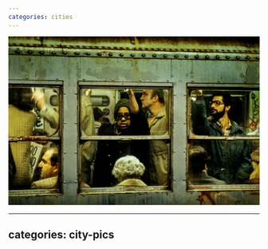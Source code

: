 ```yaml
---
categories: cities
---
```


![nyc14](https://raw.githubusercontent.com/muneer78/muneer78.github.io/master/images/nyc14.jpeg)



---
categories: city-pics
---

